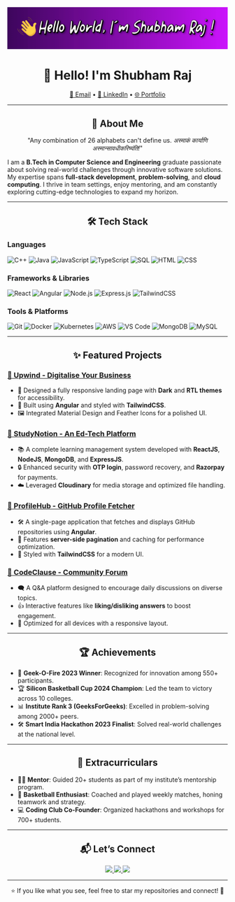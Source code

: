 <a href="https://shubhamraj-24.github.io/Shubham-Raj-Portfolio/" target="_blank" rel="noopener noreferrer">
  <img src="https://github.com/shubhamraj-24/shubhamraj-24/blob/main/assets/shubham_gif4.gif" alt="👋 Hello World"/>
</a>


<h1 align="center">👋 Hello! I'm Shubham Raj</h1>
<p align="center">
  <a href="mailto:shubham321raj@gmail.com">📧 Email</a> • 
  <a href="https://www.linkedin.com/in/shubham-raj-38a516204">🔗 LinkedIn</a> • 
  <a href="https://shubhamraj-24.github.io/Shubham-Raj-Portfolio/">🌐 Portfolio</a>
</p>

---

<h2 align="center">🚀 About Me</h2>
<p align="center">
  "Any combination of 26 alphabets can't define us. <i>अस्माकं कार्याणि अस्मान्सावधीकरिष्यंति!</i>"
</p>

I am a **B.Tech in Computer Science and Engineering** graduate passionate about solving real-world challenges through innovative software solutions. My expertise spans **full-stack development**, **problem-solving**, and **cloud computing**. I thrive in team settings, enjoy mentoring, and am constantly exploring cutting-edge technologies to expand my horizon.

---

<h2 align="center">🛠️ Tech Stack</h2>

### **Languages**
![C++](https://img.shields.io/badge/-C%2B%2B-blue?style=flat-square&logo=c%2B%2B)
![Java](https://img.shields.io/badge/-Java-orange?style=flat-square&logo=java)
![JavaScript](https://img.shields.io/badge/-JavaScript-yellow?style=flat-square&logo=javascript)
![TypeScript](https://img.shields.io/badge/-TypeScript-blue?style=flat-square&logo=typescript)
![SQL](https://img.shields.io/badge/-SQL-lightblue?style=flat-square&logo=database)
![HTML](https://img.shields.io/badge/-HTML-orange?style=flat-square&logo=html5)
![CSS](https://img.shields.io/badge/-CSS-blue?style=flat-square&logo=css3)

### **Frameworks & Libraries**
![React](https://img.shields.io/badge/-React-blue?style=flat-square&logo=react)
![Angular](https://img.shields.io/badge/-Angular-red?style=flat-square&logo=angular)
![Node.js](https://img.shields.io/badge/-Node.js-green?style=flat-square&logo=nodedotjs)
![Express.js](https://img.shields.io/badge/-Express.js-grey?style=flat-square&logo=express)
![TailwindCSS](https://img.shields.io/badge/-TailwindCSS-teal?style=flat-square&logo=tailwindcss)

### **Tools & Platforms**
![Git](https://img.shields.io/badge/-Git-orange?style=flat-square&logo=git)
![Docker](https://img.shields.io/badge/-Docker-blue?style=flat-square&logo=docker)
![Kubernetes](https://img.shields.io/badge/-Kubernetes-lightblue?style=flat-square&logo=kubernetes)
![AWS](https://img.shields.io/badge/-AWS-orange?style=flat-square&logo=amazon)
![VS Code](https://img.shields.io/badge/-VSCode-blue?style=flat-square&logo=visualstudiocode)
![MongoDB](https://img.shields.io/badge/-MongoDB-green?style=flat-square&logo=mongodb)
![MySQL](https://img.shields.io/badge/-MySQL-blue?style=flat-square&logo=mysql)

---

<h2 align="center">✨ Featured Projects</h2>

### [🔗 Upwind - Digitalise Your Business](https://github.com/shubhamraj-24/upwind)
- 🌟 Designed a fully responsive landing page with **Dark** and **RTL themes** for accessibility.
- 🚀 Built using **Angular** and styled with **TailwindCSS**.
- 🖼️ Integrated Material Design and Feather Icons for a polished UI.

### [🔗 StudyNotion - An Ed-Tech Platform](https://github.com/shubhamraj-24/studynotion)
- 📚 A complete learning management system developed with **ReactJS**, **NodeJS**, **MongoDB**, and **ExpressJS**.
- 🔒 Enhanced security with **OTP login**, password recovery, and **Razorpay** for payments.
- ☁️ Leveraged **Cloudinary** for media storage and optimized file handling.

### [🔗 ProfileHub - GitHub Profile Fetcher](https://github.com/shubhamraj-24/profilehub)
- 🛠️ A single-page application that fetches and displays GitHub repositories using **Angular**.
- 💾 Features **server-side pagination** and caching for performance optimization.
- 🎨 Styled with **TailwindCSS** for a modern UI.

### [🔗 CodeClause - Community Forum](https://github.com/shubhamraj-24/codeclause)
- 🗨️ A Q&A platform designed to encourage daily discussions on diverse topics.
- 👍 Interactive features like **liking/disliking answers** to boost engagement.
- 📱 Optimized for all devices with a responsive layout.

---

<h2 align="center">🏆 Achievements</h2>

- 🏅 **Geek-O-Fire 2023 Winner**: Recognized for innovation among 550+ participants.  
- 🏆 **Silicon Basketball Cup 2024 Champion**: Led the team to victory across 10 colleges.  
- 📊 **Institute Rank 3 (GeeksForGeeks)**: Excelled in problem-solving among 2000+ peers.  
- 🛠️ **Smart India Hackathon 2023 Finalist**: Solved real-world challenges at the national level.

---

<h2 align="center">🌟 Extracurriculars</h2>

- 👨‍🏫 **Mentor**: Guided 20+ students as part of my institute’s mentorship program.  
- 🏀 **Basketball Enthusiast**: Coached and played weekly matches, honing teamwork and strategy.  
- 💻 **Coding Club Co-Founder**: Organized hackathons and workshops for 700+ students.

---

<h2 align="center">📬 Let’s Connect</h2>

<p align="center">
  <a href="mailto:shubham321raj@gmail.com">
    <img src="https://img.shields.io/badge/-Email-red?style=for-the-badge&logo=gmail&logoColor=white" />
  </a>
  <a href="https://www.linkedin.com/in/shubham-raj-38a516204">
    <img src="https://img.shields.io/badge/-LinkedIn-blue?style=for-the-badge&logo=linkedin&logoColor=white" />
  </a>
  <a href="https://shubhamraj-24.github.io/Shubham-Raj-Portfolio/">
    <img src="https://img.shields.io/badge/-Portfolio-green?style=for-the-badge&logo=githubpages&logoColor=white" />
  </a>
</p>

---

<p align="center">⭐ If you like what you see, feel free to star my repositories and connect! 🚀</p>

